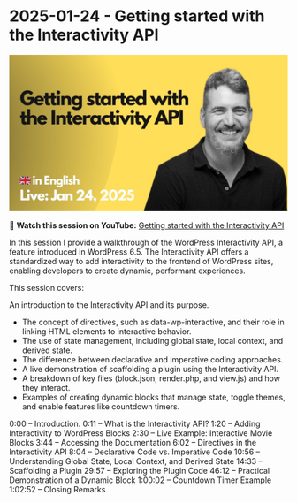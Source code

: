 # 2025-01-24 - Getting started with the Interactivity API

[![](./thumbnail.jpg)](https://youtu.be/gn2W7evoUlk)

🎥 **Watch this session on YouTube:** [Getting started with the Interactivity API](https://youtu.be/gn2W7evoUlk)

In this session I provide a walkthrough of the WordPress Interactivity API, a feature introduced in WordPress 6.5. The Interactivity API offers a standardized way to add interactivity to the frontend of WordPress sites, enabling developers to create dynamic, performant experiences.

This session covers:

An introduction to the Interactivity API and its purpose.

- The concept of directives, such as data-wp-interactive, and their role in linking HTML elements to interactive behavior.
- The use of state management, including global state, local context, and derived state.
- The difference between declarative and imperative coding approaches.
- A live demonstration of scaffolding a plugin using the Interactivity API.
- A breakdown of key files (block.json, render.php, and view.js) and how they interact.
- Examples of creating dynamic blocks that manage state, toggle themes, and enable features like countdown timers.

0:00 – Introduction.
0:11 – What is the Interactivity API?
1:20 – Adding Interactivity to WordPress Blocks
2:30 – Live Example: Interactive Movie Blocks
3:44 – Accessing the Documentation
6:02 – Directives in the Interactivity API
8:04 – Declarative Code vs. Imperative Code
10:56 – Understanding Global State, Local Context, and Derived State
14:33 – Scaffolding a Plugin
29:57 – Exploring the Plugin Code
46:12 – Practical Demonstration of a Dynamic Block
1:00:02 – Countdown Timer Example
1:02:52 – Closing Remarks
